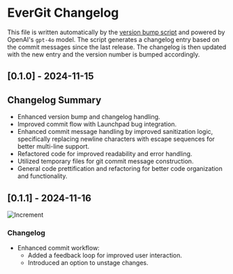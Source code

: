 # EverGit Changelog

This file is written automatically by the [version bump script](version-bump.ts) and powered by OpenAI's `gpt-4o` model. The script generates a changelog entry based on the commit messages since the last release. The changelog is then updated with the new entry and the version number is bumped accordingly.

## [0.1.0] - 2024-11-15

## Changelog Summary

-   Enhanced version bump and changelog handling.
-   Improved commit flow with Launchpad bug integration.
-   Enhanced commit message handling by improved sanitization logic, specifically replacing newline characters with escape sequences for better multi-line support.
-   Refactored code for improved readability and error handling.
-   Utilized temporary files for git commit message construction.
-   General code prettification and refactoring for better code organization and functionality.

## [0.1.1] - 2024-11-16

![Increment](https://img.shields.io/badge/patch-purple)

### Changelog

-   Enhanced commit workflow:
    -   Added a feedback loop for improved user interaction.
    -   Introduced an option to unstage changes.
